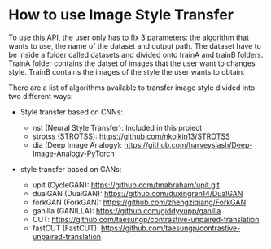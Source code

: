 # How to use Image Style Transfer

To use this API, the user only has to fix 3 parameters: the algorithm that wants to use, the name of the dataset and output path.
The dataset have to be inside a folder called datasets and divided onto trainA and trainB folders. TrainA folder contains the datset of images that the user want to changes style. TrainB contains the images of the style the user wants to obtain.


There are a list of algorithms available to transfer image style divided into two different ways:
- Style transfer based  on CNNs:
    - nst (Neural Style Transfer): Included in this project
    - strotss (STROTSS): https://github.com/nkolkin13/STROTSS
    - dia (Deep Image Analogy): https://github.com/harveyslash/Deep-Image-Analogy-PyTorch

- style transfer based  on GANs:
    - upit (CycleGAN): https://github.com/tmabraham/upit.git
    - dualGAN (DualGAN):  https://github.com/duxingren14/DualGAN
    - forkGAN (ForkGAN): https://github.com/zhengziqiang/ForkGAN
    - ganilla (GANILLA): https://github.com/giddyyupp/ganilla
    - CUT: https://github.com/taesungp/contrastive-unpaired-translation
    - fastCUT (FastCUT): https://github.com/taesungp/contrastive-unpaired-translation
